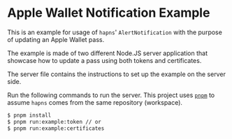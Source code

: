 # Apple Wallet Notification Example

This is an example for usage of `hapns`' `AlertNotification` with the purpose of updating an Apple Wallet pass.

The example is made of two different Node.JS server application that showcase how to update a pass using both tokens and certificates.

The server file contains the instructions to set up the example on the server side.

Run the following commands to run the server. This project uses [`pnpm`](https://pnpm.io/) to assume `hapns` comes from the same repository (workspace).

```sh
$ pnpm install
$ pnpm run:example:token // or
$ pnpm run:example:certificates
```
